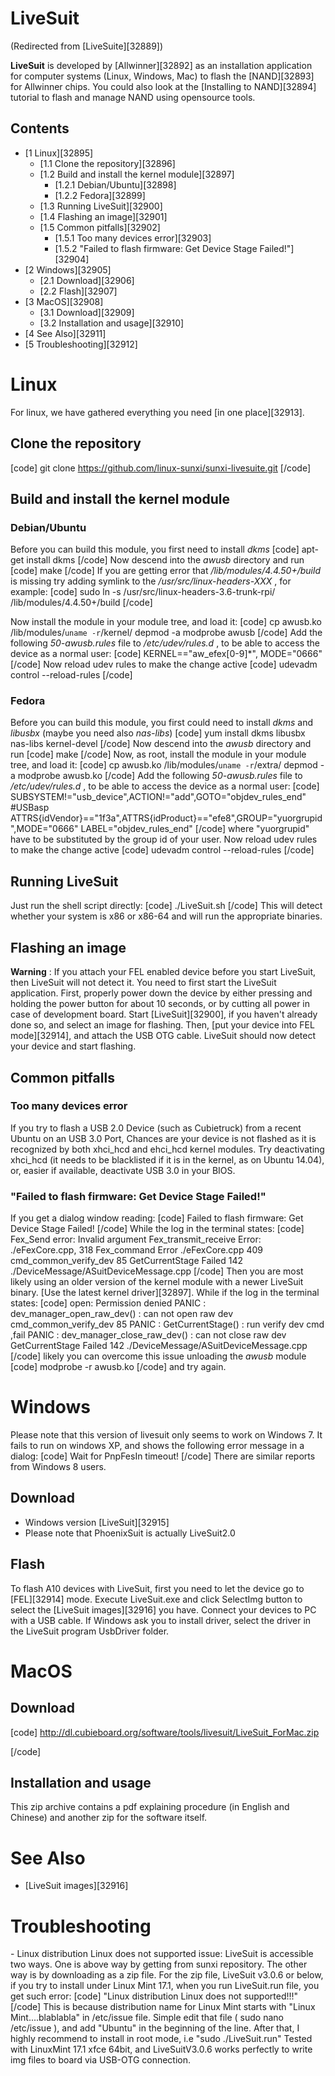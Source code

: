 # LiveSuit
(Redirected from [LiveSuite][32889])
 
**LiveSuit** is developed by [Allwinner][32892] as an installation application for computer systems (Linux, Windows, Mac) to flash the [NAND][32893] for Allwinner chips. 
You could also look at the [Installing to NAND][32894] tutorial to flash and manage NAND using opensource tools. 
## Contents
  * [1 Linux][32895]
    * [1.1 Clone the repository][32896]
    * [1.2 Build and install the kernel module][32897]
      * [1.2.1 Debian/Ubuntu][32898]
      * [1.2.2 Fedora][32899]
    * [1.3 Running LiveSuit][32900]
    * [1.4 Flashing an image][32901]
    * [1.5 Common pitfalls][32902]
      * [1.5.1 Too many devices error][32903]
      * [1.5.2 "Failed to flash firmware: Get Device Stage Failed!"][32904]
  * [2 Windows][32905]
    * [2.1 Download][32906]
    * [2.2 Flash][32907]
  * [3 MacOS][32908]
    * [3.1 Download][32909]
    * [3.2 Installation and usage][32910]
  * [4 See Also][32911]
  * [5 Troubleshooting][32912]

# Linux
For linux, we have gathered everything you need [in one place][32913]. 
## Clone the repository
[code] 
    git clone https://github.com/linux-sunxi/sunxi-livesuite.git
[/code]
## Build and install the kernel module
### Debian/Ubuntu
Before you can build this module, you first need to install _dkms_
[code] 
    apt-get install dkms
[/code]
Now descend into the _awusb_ directory and run 
[code] 
    make
[/code]
If you are getting error that _/lib/modules/4.4.50+/build_ is missing try adding symlink to the _/usr/src/linux-headers-XXX_ , for example: 
[code] 
    sudo ln -s /usr/src/linux-headers-3.6-trunk-rpi/ /lib/modules/4.4.50+/build
[/code]
  
Now install the module in your module tree, and load it: 
[code] 
    cp awusb.ko /lib/modules/`uname -r`/kernel/
    depmod -a
    modprobe awusb
[/code]
Add the following _50-awusb.rules_ file to _/etc/udev/rules.d_ , to be able to access the device as a normal user: 
[code] 
    KERNEL=="aw_efex[0-9]*", MODE="0666"
[/code]
Now reload udev rules to make the change active 
[code] 
    udevadm control --reload-rules
[/code]
### Fedora
Before you can build this module, you first could need to install _dkms_ and _libusbx_ (maybe you need also _nas-libs_) 
[code] 
    yum install dkms libusbx nas-libs kernel-devel
[/code]
Now descend into the _awusb_ directory and run 
[code] 
    make
[/code]
Now, as root, install the module in your module tree, and load it: 
[code] 
    cp awusb.ko /lib/modules/`uname -r`/extra/
    depmod -a
    modprobe awusb.ko
[/code]
Add the following _50-awusb.rules_ file to _/etc/udev/rules.d_ , to be able to access the device as a normal user: 
[code] 
    SUBSYSTEM!="usb_device",ACTION!="add",GOTO="objdev_rules_end"
    #USBasp
    ATTRS{idVendor}=="1f3a",ATTRS{idProduct}=="efe8",GROUP="yuorgrupid",MODE="0666"
    LABEL="objdev_rules_end"
[/code]
where "yuorgrupid" have to be substituted by the group id of your user. 
Now reload udev rules to make the change active 
[code] 
    udevadm control --reload-rules
[/code]
## Running LiveSuit
Just run the shell script directly: 
[code] 
    ./LiveSuit.sh
[/code]
This will detect whether your system is x86 or x86-64 and will run the appropriate binaries. 
## Flashing an image
**Warning** : If you attach your FEL enabled device before you start LiveSuit, then LiveSuit will not detect it. You need to first start the LiveSuit application. 
First, properly power down the device by either pressing and holding the power button for about 10 seconds, or by cutting all power in case of development board. 
Start [LiveSuit][32900], if you haven't already done so, and select an image for flashing. 
Then, [put your device into FEL mode][32914], and attach the USB OTG cable. 
LiveSuit should now detect your device and start flashing. 
## Common pitfalls
### Too many devices error
If you try to flash a USB 2.0 Device (such as Cubietruck) from a recent Ubuntu on an USB 3.0 Port, Chances are your device is not flashed as it is recognized by both xhci_hcd and ehci_hcd kernel modules. Try deactivating xhci_hcd (it needs to be blacklisted if it is in the kernel, as on Ubuntu 14.04), or, easier if available, deactivate USB 3.0 in your BIOS. 
### "Failed to flash firmware: Get Device Stage Failed!"
If you get a dialog window reading: 
[code] 
    Failed to flash firmware: Get Device Stage Failed!
[/code]
While the log in the terminal states: 
[code] 
    Fex_Send error: Invalid argument
    Fex_transmit_receive Error: ./eFexCore.cpp, 318
    Fex_command Error ./eFexCore.cpp 409
    cmd_common_verify_dev 85
    GetCurrentStage Failed 142 ./DeviceMessage/ASuitDeviceMessage.cpp
[/code]
Then you are most likely using an older version of the kernel module with a newer LiveSuit binary. [Use the latest kernel driver][32897]. 
While if the log in the terminal states: 
[code] 
    open: Permission denied
    PANIC : dev_manager_open_raw_dev() : can not open raw dev
    cmd_common_verify_dev 85
    PANIC : GetCurrentStage() : run verify dev cmd ,fail
    PANIC : dev_manager_close_raw_dev() : can not close raw dev
    GetCurrentStage Failed 142 ./DeviceMessage/ASuitDeviceMessage.cpp
[/code]
likely you can overcome this issue unloading the _awusb_ module 
[code] 
    modprobe -r awusb.ko 
[/code]
and try again. 
# Windows
Please note that this version of livesuit only seems to work on Windows 7. 
It fails to run on windows XP, and shows the following error message in a dialog: 
[code] 
    Wait for PnpFesIn timeout!
[/code]
There are similar reports from Windows 8 users. 
## Download
  * Windows version [LiveSuit][32915]
  * Please note that PhoenixSuit is actually LiveSuit2.0

## Flash
To flash A10 devices with LiveSuit, first you need to let the device go to [FEL][32914] mode. 
Execute LiveSuit.exe and click SelectImg button to select the [LiveSuit images][32916] you have. Connect your devices to PC with a USB cable. If Windows ask you to install driver, select the driver in the LiveSuit program UsbDriver folder. 
# MacOS
## Download
[code] 
    <http://dl.cubieboard.org/software/tools/livesuit/LiveSuit_ForMac.zip>
    
[/code]
## Installation and usage
This zip archive contains a pdf explaining procedure (in English and Chinese) and another zip for the software itself. 
# See Also
  * [LiveSuit images][32916]

# Troubleshooting
\- Linux distribution Linux does not supported issue: 
LiveSuit is accessible two ways. One is above way by getting from sunxi repository. The other way is by downloading as a zip file. For the zip file, LiveSuit v3.0.6 or below, if you try to install under Linux Mint 17.1, when you run LiveSuit.run file, you get such error: 
[code] 
    "Linux distribution Linux does not supported!!!"
[/code]
This is because distribution name for Linux Mint starts with "Linux Mint....blablabla" in /etc/issue file. Simple edit that file ( sudo nano /etc/issue ), and add "Ubuntu" in the beginning of the line. 
After that, I highly recommend to install in root mode, i.e "sudo ./LiveSuit.run" Tested with LinuxMint 17.1 xfce 64bit, and LiveSuitV3.0.6 works perfectly to write img files to board via USB-OTG connection.
